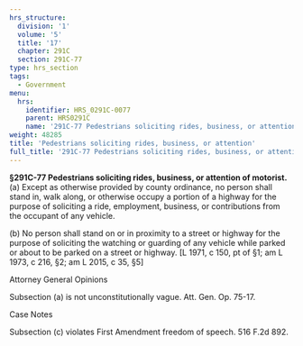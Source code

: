 ```yaml
---
hrs_structure:
  division: '1'
  volume: '5'
  title: '17'
  chapter: 291C
  section: 291C-77
type: hrs_section
tags:
  - Government
menu:
  hrs:
    identifier: HRS_0291C-0077
    parent: HRS0291C
    name: '291C-77 Pedestrians soliciting rides, business, or attention'
weight: 48285
title: 'Pedestrians soliciting rides, business, or attention'
full_title: '291C-77 Pedestrians soliciting rides, business, or attention'
---
```

**§291C-77 Pedestrians soliciting rides, business, or attention of motorist.** (a) Except as otherwise provided by county ordinance, no person shall stand in, walk along, or otherwise occupy a portion of a highway for the purpose of soliciting a ride, employment, business, or contributions from the occupant of any vehicle.

(b) No person shall stand on or in proximity to a street or highway for the purpose of soliciting the watching or guarding of any vehicle while parked or about to be parked on a street or highway. [L 1971, c 150, pt of §1; am L 1973, c 216, §2; am L 2015, c 35, §5]

Attorney General Opinions

Subsection (a) is not unconstitutionally vague. Att. Gen. Op. 75-17.

Case Notes

Subsection (c) violates First Amendment freedom of speech. 516 F.2d 892.